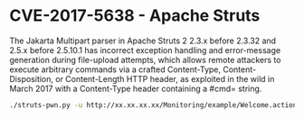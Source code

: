 # CVE-2017-5638 - Apache Struts
The Jakarta Multipart parser in Apache Struts 2 2.3.x before 2.3.32 and 2.5.x before 2.5.10.1 has incorrect exception handling and error-message generation during file-upload attempts, which allows remote attackers to execute arbitrary commands via a crafted Content-Type, Content-Disposition, or Content-Length HTTP header, as exploited in the wild in March 2017 with a Content-Type header containing a #cmd= string. 

```sh
./struts-pwn.py -u http://xx.xx.xx.xx/Monitoring/example/Welcome.action -c "whoami"
```
